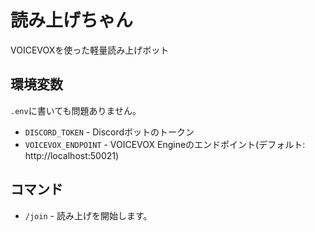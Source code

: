 # 読み上げちゃん
VOICEVOXを使った軽量読み上げボット

## 環境変数
`.env`に書いても問題ありません。
- `DISCORD_TOKEN` - Discordボットのトークン
- `VOICEVOX_ENDPOINT` - VOICEVOX Engineのエンドポイント(デフォルト: http://localhost:50021)

## コマンド
- `/join` - 読み上げを開始します。
